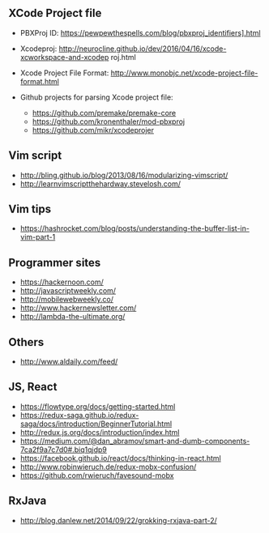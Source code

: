 ## XCode Project file

* PBXProj ID:
https://pewpewthespells.com/blog/pbxproj_identifiers].html

* Xcodeproj:
http://neurocline.github.io/dev/2016/04/16/xcode-xcworkspace-and-xcodep roj.html

* Xcode Project File Format:
http://www.monobjc.net/xcode-project-file-format.html

* Github projects for parsing Xcode project file:
    - https://github.com/premake/premake-core
    - https://github.com/kronenthaler/mod-pbxproj
    - https://github.com/mikr/xcodeprojer

## Vim script

* http://bling.github.io/blog/2013/08/16/modularizing-vimscript/
* http://learnvimscriptthehardway.stevelosh.com/

## Vim tips

* https://hashrocket.com/blog/posts/understanding-the-buffer-list-in-vim-part-1

## Programmer sites

* https://hackernoon.com/
* http://javascriptweekly.com/
* http://mobilewebweekly.co/
* http://www.hackernewsletter.com/
* http://lambda-the-ultimate.org/

## Others

* http://www.aldaily.com/feed/

## JS, React

* https://flowtype.org/docs/getting-started.html
* https://redux-saga.github.io/redux-saga/docs/introduction/BeginnerTutorial.html
* http://redux.js.org/docs/introduction/index.html
* https://medium.com/@dan_abramov/smart-and-dumb-components-7ca2f9a7c7d0#.biq1qjdp9
* https://facebook.github.io/react/docs/thinking-in-react.html
* http://www.robinwieruch.de/redux-mobx-confusion/
* https://github.com/rwieruch/favesound-mobx

## RxJava
* http://blog.danlew.net/2014/09/22/grokking-rxjava-part-2/
